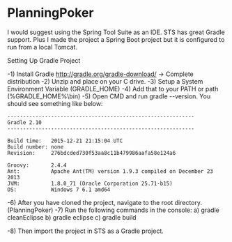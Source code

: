 # PlanningPoker

I would suggest using the Spring Tool Suite as an IDE. STS has great Gradle support. 
Plus I made the project a Spring Boot project but it is configured to run from a local Tomcat.

Setting Up Gradle Project

-1) Install Gradle http://gradle.org/gradle-download/ -> Complete distribution
-2) Unzip and place on your C drive. 
-3) Setup a System Environment Variable (GRADLE_HOME)
-4) Add that to your PATH or path (%GRADLE_HOME%\bin)
-5) Open CMD and run gradle --version. You should see something like below:
	
	------------------------------------------------------------
	Gradle 2.10
	------------------------------------------------------------
	
	Build time:   2015-12-21 21:15:04 UTC
	Build number: none
	Revision:     276bdcded730f53aa8c11b479986aafa58e124a6
	
	Groovy:       2.4.4
	Ant:          Apache Ant(TM) version 1.9.3 compiled on December 23 2013
	JVM:          1.8.0_71 (Oracle Corporation 25.71-b15)
	OS:           Windows 7 6.1 amd64

-6) After you have cloned the project, navigate to the root directory. (PlanningPoker)
-7) Run the following commands in the console:
	a) gradle cleanEclipse
	b) gradle eclipse
	c) gradle build

-8) Then import the project in STS as a Gradle project.
